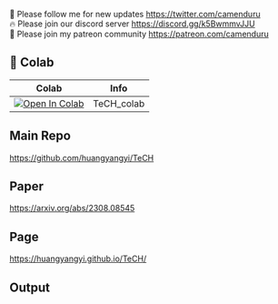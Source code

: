 🐣 Please follow me for new updates https://twitter.com/camenduru <br />
🔥 Please join our discord server https://discord.gg/k5BwmmvJJU <br />
🥳 Please join my patreon community https://patreon.com/camenduru <br />

## 🦒 Colab

| Colab | Info
| --- | --- |
[![Open In Colab](https://colab.research.google.com/assets/colab-badge.svg)](https://colab.research.google.com/github/camenduru/TeCH-colab/blob/main/TeCH_colab.ipynb) | TeCH_colab

## Main Repo
https://github.com/huangyangyi/TeCH

## Paper
https://arxiv.org/abs/2308.08545

## Page
https://huangyangyi.github.io/TeCH/

## Output

